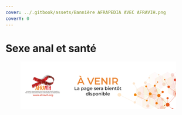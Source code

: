 ```yaml
---
cover: ../.gitbook/assets/Bannière AFRAPEDIA AVEC AFRAVIH.png
coverY: 0
---
```


# Sexe anal et santé

<figure><img src="../.gitbook/assets/Visuel A VENIR.png" alt=""><figcaption></figcaption></figure>
